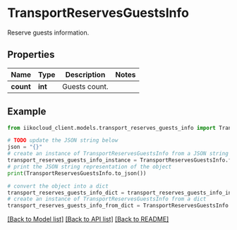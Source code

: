 # TransportReservesGuestsInfo

Reserve guests information.

## Properties

Name | Type | Description | Notes
------------ | ------------- | ------------- | -------------
**count** | **int** | Guests count. | 

## Example

```python
from iikocloud_client.models.transport_reserves_guests_info import TransportReservesGuestsInfo

# TODO update the JSON string below
json = "{}"
# create an instance of TransportReservesGuestsInfo from a JSON string
transport_reserves_guests_info_instance = TransportReservesGuestsInfo.from_json(json)
# print the JSON string representation of the object
print(TransportReservesGuestsInfo.to_json())

# convert the object into a dict
transport_reserves_guests_info_dict = transport_reserves_guests_info_instance.to_dict()
# create an instance of TransportReservesGuestsInfo from a dict
transport_reserves_guests_info_from_dict = TransportReservesGuestsInfo.from_dict(transport_reserves_guests_info_dict)
```
[[Back to Model list]](../README.md#documentation-for-models) [[Back to API list]](../README.md#documentation-for-api-endpoints) [[Back to README]](../README.md)


